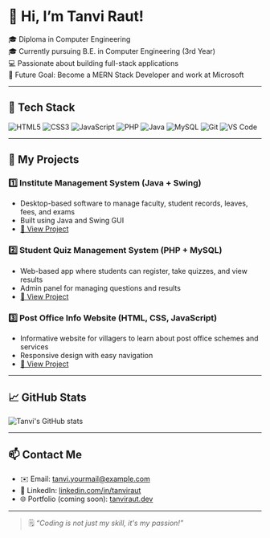 # 👋 Hi, I’m Tanvi Raut!

🎓 Diploma in Computer Engineering  
🎓 Currently pursuing B.E. in Computer Engineering (3rd Year)  
💻 Passionate about building full-stack applications  
🎯 Future Goal: Become a MERN Stack Developer and work at Microsoft

---

## 🧰 Tech Stack

![HTML5](https://img.shields.io/badge/-HTML5-orange?style=flat&logo=html5)
![CSS3](https://img.shields.io/badge/-CSS3-blue?style=flat&logo=css3)
![JavaScript](https://img.shields.io/badge/-JavaScript-yellow?style=flat&logo=javascript)
![PHP](https://img.shields.io/badge/-PHP-777BB4?style=flat&logo=php)
![Java](https://img.shields.io/badge/-Java-red?style=flat&logo=java)
![MySQL](https://img.shields.io/badge/-MySQL-blue?style=flat&logo=mysql)
![Git](https://img.shields.io/badge/-Git-orange?style=flat&logo=git)
![VS Code](https://img.shields.io/badge/-VS%20Code-007ACC?style=flat&logo=visual-studio-code)

---

## 📁 My Projects

### 1️⃣ Institute Management System (Java + Swing)
- Desktop-based software to manage faculty, student records, leaves, fees, and exams
- Built using Java and Swing GUI
- [🔗 View Project](https://github.com/yourusername/institute-management-system)

### 2️⃣ Student Quiz Management System (PHP + MySQL)
- Web-based app where students can register, take quizzes, and view results
- Admin panel for managing questions and results
- [🔗 View Project](https://github.com/yourusername/quiz-management-system)

### 3️⃣ Post Office Info Website (HTML, CSS, JavaScript)
- Informative website for villagers to learn about post office schemes and services
- Responsive design with easy navigation
- [🔗 View Project](https://github.com/yourusername/post-office-info-site)

---

## 📈 GitHub Stats

![Tanvi's GitHub stats](https://github-readme-stats.vercel.app/api?username=yourusername&show_icons=true&theme=tokyonight)

---

## 📫 Contact Me

- ✉️ Email: tanvi.yourmail@example.com  
- 💼 LinkedIn: [linkedin.com/in/tanviraut](https://linkedin.com/in/tanviraut)
- 🌐 Portfolio (coming soon): [tanviraut.dev](https://tanviraut.dev)

---

> 🗒️ *“Coding is not just my skill, it's my passion!”*
